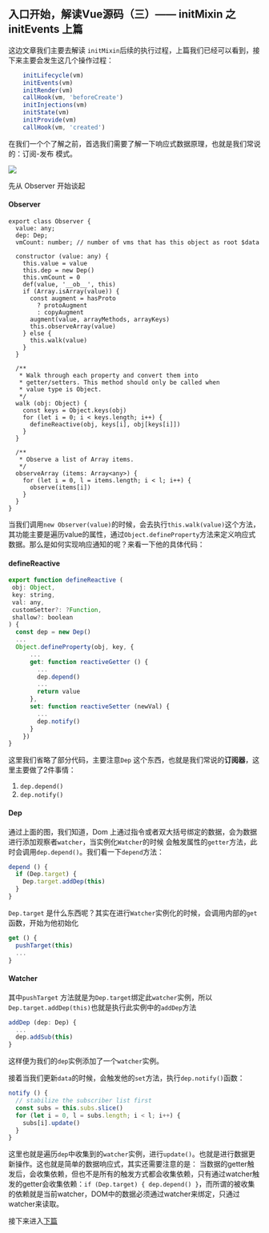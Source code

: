 ## 入口开始，解读Vue源码（三）—— initMixin 之 initEvents 上篇

这边文章我们主要去解读 ```initMixin```后续的执行过程，上篇我们已经可以看到，接下来主要会发生这几个操作过程：
```js
    initLifecycle(vm)
    initEvents(vm)
    initRender(vm)
    callHook(vm, 'beforeCreate')
    initInjections(vm)
    initState(vm)
    initProvide(vm)
    callHook(vm, 'created')
```

在我们一个个了解之前，首选我们需要了解一下响应式数据原理，也就是我们常说的：订阅-发布 模式。

![](http://img.souche.com/f2e/8a9c80357cb84baae5285de47f4aeaeb.png)

先从 Observer 开始谈起


#### Observer
```
export class Observer {
  value: any;
  dep: Dep;
  vmCount: number; // number of vms that has this object as root $data

  constructor (value: any) {
    this.value = value
    this.dep = new Dep()
    this.vmCount = 0
    def(value, '__ob__', this)
    if (Array.isArray(value)) {
      const augment = hasProto
        ? protoAugment
        : copyAugment
      augment(value, arrayMethods, arrayKeys)
      this.observeArray(value)
    } else {
      this.walk(value)
    }
  }

  /**
   * Walk through each property and convert them into
   * getter/setters. This method should only be called when
   * value type is Object.
   */
  walk (obj: Object) {
    const keys = Object.keys(obj)
    for (let i = 0; i < keys.length; i++) {
      defineReactive(obj, keys[i], obj[keys[i]])
    }
  }

  /**
   * Observe a list of Array items.
   */
  observeArray (items: Array<any>) {
    for (let i = 0, l = items.length; i < l; i++) {
      observe(items[i])
    }
  }
}

```
当我们调用```new Observer(value)```的时候，会去执行```this.walk(value)```这个方法，其功能主要是遍历value的属性，通过```Object.defineProperty```方法来定义响应式数据。那么是如何实现响应通知的呢？来看一下他的具体代码：

#### defineReactive
```js
export function defineReactive (
 obj: Object,
 key: string,
 val: any,
 customSetter?: ?Function,
 shallow?: boolean
) {
  const dep = new Dep()
  ...
  Object.defineProperty(obj, key, {
      ...
      get: function reactiveGetter () {
        ...
        dep.depend()
        ...
        return value
      },
      set: function reactiveSetter (newVal) {
        ...
        dep.notify()
      }
    })
}
```
这里我们省略了部分代码，主要注意```Dep``` 这个东西，也就是我们常说的<strong>订阅器</strong>，这里主要做了2件事情：
1. ```dep.depend()```
2. ```dep.notify()```

#### Dep
通过上面的图，我们知道，Dom 上通过指令或者双大括号绑定的数据，会为数据进行添加观察者```watcher```，当实例化```Watcher```的时候
会触发属性的```getter```方法，此时会调用```dep.depend()```。我们看一下```depend```方法：
```js
depend () {
  if (Dep.target) {
    Dep.target.addDep(this)
  }
}
```
```Dep.target``` 是什么东西呢？其实在进行```Watcher```实例化的时候，会调用内部的```get```函数，开始为他初始化
```js
get () {
  pushTarget(this)
  ...
}
```

#### Watcher
其中```pushTarget``` 方法就是为```Dep.target```绑定此```watcher```实例，所以```Dep.target.addDep(this)```也就是执行此实例中的```addDep```方法
```js
addDep (dep: Dep) {
  ...
  dep.addSub(this)
}
```
这样便为我们的```dep```实例添加了一个```watcher```实例。



接着当我们更新```data```的时候，会触发他的```set```方法，执行```dep.notify()```函数：
```js
notify () {
  // stabilize the subscriber list first
  const subs = this.subs.slice()
  for (let i = 0, l = subs.length; i < l; i++) {
    subs[i].update()
  }
}
```
这里也就是遍历```dep```中收集到的```watcher```实例，进行```update()```。也就是进行数据更新操作。这也就是简单的数据响应式，其实还需要注意的是：
当数据的getter触发后，会收集依赖，但也不是所有的触发方式都会收集依赖，只有通过watcher触发的getter会收集依赖：```if (Dep.target) { dep.depend() }```，而所谓的被收集的依赖就是当前watcher，DOM中的数据必须通过watcher来绑定，只通过watcher来读取。


接下来进入[下篇](https://github.com/monkeyWangs/blogs/blob/master/src/Vue/4.md)






